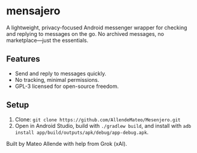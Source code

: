 # mensajero

A lightweight, privacy-focused Android messenger wrapper for checking and replying to messages on the go. No archived messages, no marketplace—just the essentials.

## Features
- Send and reply to messages quickly.
- No tracking, minimal permissions.
- GPL-3 licensed for open-source freedom.

## Setup
1. Clone: `git clone https://github.com/AllendeMateo/Mesenjero.git`
2. Open in Android Studio, build with `./gradlew build`, and install with `adb install app/build/outputs/apk/debug/app-debug.apk`.

Built by Mateo Allende with help from Grok (xAI).
